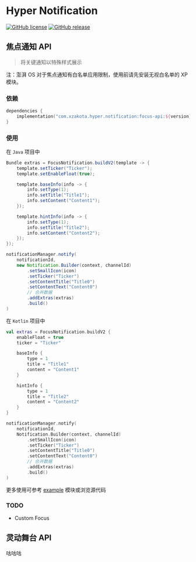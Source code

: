 # Hyper Notification
[![GitHub license](https://img.shields.io/github/license/xzakota/HyperNotification?color=blue)](https://github.com/xzakota/HyperNotification/blob/main/LICENSE)
[![GitHub release](https://img.shields.io/github/v/release/xzakota/HyperNotification?display_name=release&logo=github&color=green)](https://github.com/xzakota/HyperNotification/releases)


## 焦点通知 API
> 将关键通知以特殊样式展示

注：澎湃 OS 对于焦点通知有白名单应用限制，使用前请先安装无视白名单的 XP 模块。

### 依赖
```kotlin
dependencies {
    implementation("com.xzakota.hyper.notification:focus-api:${version}")
}
```

### 使用
在 `Java` 项目中
```java
Bundle extras = FocusNotification.buildV2(template -> {
    template.setTicker("Ticker");
    template.setEnableFloat(true);

    template.baseInfo(info -> {
        info.setType(1);
        info.setTitle("Title1");
        info.setContent("Content1");
    });

    template.hintInfo(info -> {
        info.setType(1);
        info.setTitle("Title2");
        info.setContent("Content2");
    });
});

notificationManager.notify(
    notificationId,
    new Notification.Builder(context, channelId)
        .setSmallIcon(icon)
        .setTicker("Ticker")
        .setContentTitle("Title0")
        .setContentText("Content0")
        // 合并数据
        .addExtras(extras)
        .build()
)
```

在 `Kotlin` 项目中
```kotlin
val extras = FocusNotification.buildV2 {
    enableFloat = true
    ticker = "Ticker"

    baseInfo {
        type = 1
        title = "Title1"
        content = "Content1"
    }

    hintInfo {
        type = 1
        title = "Title2"
        content = "Content2"
    }
}

notificationManager.notify(
    notificationId,
    Notification.Builder(context, channelId)
        .setSmallIcon(icon)
        .setTicker("Ticker")
        .setContentTitle("Title0")
        .setContentText("Content0")
        // 合并数据
        .addExtras(extras)
        .build()
)
```

更多使用可参考 [example](https://github.com/xzakota/HyperNotification/tree/main/example/src/main/kotlin/com/xzakota/hyper/notification/focus/example/ui/MainActivity.kt#L72) 模块或浏览源代码

### TODO
- Custom Focus

## 灵动舞台 API
咕咕咕
